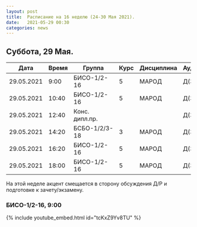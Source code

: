 ```yaml
---
layout: post
title:  Расписание на 16 неделю (24-30 Мая 2021).
date:   2021-05-29 00:30
categories: news
---
```


## Суббота, 29 Мая.

| Дата          | Время   | Группа        | Курс | Дисциплина  | Аудитория | Материалы |
| ------------- | ------- | ------------- | ---- | ----------- | --------- | --------- |
|29.05.2021     | 9:00    |БИСО-1/2-16    |5     |МАРОД        |Д(334)     | [Colab](https://colab.research.google.com/drive/1Lp0llmf7Qu_ZwxVC0mEUgRd-CuGNsUkE?usp=sharing)|
|29.05.2021     |10:40    |БИСО-1/2-16    |5     |МАРОД        |Д(334)     | [Colab](https://colab.research.google.com/drive/1ciZxFGo0Rmg1edQ2Xz4I3nWtC4fIj0MQ?usp=sharing)|
|29.05.2021     |12:40    |Конс. дипл.пр. |      |             |Д(334)     |           |
|29.05.2021     |14:20    |БСБО-1/2/3-18  |3     |МАРОД        |Д(334)     |Конс. Д/Р  |
|29.05.2021     |16:20    |БИСО-1/2-16    |5     |МАРОД        |Д(334)     |Конс. Д/Р  |
|29.05.2021     |18:00    |БИСО-1/2-16    |5     |МАРОД        |Д(334)     |Конс. Д/Р  |

На этой неделе акцент смещается в сторону обсуждения Д/Р и подготовке к зачету/экзамену.

### БИСО-1/2-16, 9:00
{% include youtube_embed.html id="tcKxZ9Yv8TU" %}

